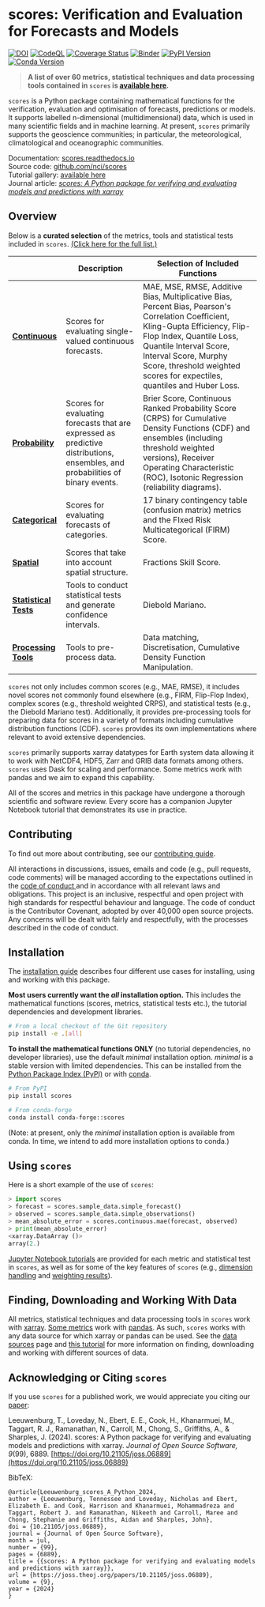 # scores: Verification and Evaluation for Forecasts and Models

[![DOI](https://joss.theoj.org/papers/10.21105/joss.06889/status.svg)](https://doi.org/10.21105/joss.06889) [![CodeQL](https://github.com/nci/scores/actions/workflows/github-code-scanning/codeql/badge.svg)](https://github.com/nci/scores/actions/workflows/github-code-scanning/codeql) [![Coverage Status](https://coveralls.io/repos/github/nci/scores/badge.svg)](https://coveralls.io/github/nci/scores) [![Binder](https://mybinder.org/badge_logo.svg)](https://mybinder.org/v2/gh/nci/scores/main?labpath=tutorials%2FTutorial_Gallery.ipynb) [![PyPI Version](https://img.shields.io/pypi/v/scores.svg)](https://pypi.org/project/scores/) [![Conda Version](https://img.shields.io/conda/vn/conda-forge/scores.svg)](https://anaconda.org/conda-forge/scores)

> 
> **A list of over 60 metrics, statistical techniques and data processing tools contained in `scores` is [available here](https://scores.readthedocs.io/en/stable/included.html).**

`scores` is a Python package containing mathematical functions for the verification, evaluation and optimisation of forecasts, predictions or models. It supports labelled n-dimensional (multidimensional) data, which is used in many scientific fields and in machine learning. At present, `scores` primarily supports the geoscience communities; in particular, the meteorological, climatological and oceanographic communities.

Documentation: [scores.readthedocs.io](https://scores.readthedocs.io)  
Source code: [github.com/nci/scores](https://github.com/nci/scores)  
Tutorial gallery: [available here](https://scores.readthedocs.io/en/stable/tutorials/Tutorial_Gallery.html)  
Journal article: [*scores: A Python package for verifying and evaluating models and predictions with xarray*](https://doi.org/10.21105/joss.06889)

## Overview

Below is a **curated selection** of the metrics, tools and statistical tests included in `scores`. [(Click here for the full list.)](https://scores.readthedocs.io/en/stable/included.html)

|                       	| **Description** 	| **Selection of Included Functions** 	|
|-----------------------	|-----------------	|--------------	|
| **[Continuous](https://scores.readthedocs.io/en/stable/included.html#continuous)**        	|Scores for evaluating single-valued continuous forecasts.                  	|MAE, MSE, RMSE, Additive Bias, Multiplicative Bias, Percent Bias, Pearson's Correlation Coefficient, Kling-Gupta Efficiency, Flip-Flop Index, Quantile Loss, Quantile Interval Score, Interval Score, Murphy Score, threshold weighted scores for expectiles, quantiles and Huber Loss.             	|
| **[Probability](https://scores.readthedocs.io/en/stable/included.html#probability)**        |Scores for evaluating forecasts that are expressed as predictive distributions, ensembles, and probabilities of binary events.                   |Brier Score, Continuous Ranked Probability Score (CRPS) for Cumulative Density Functions (CDF) and ensembles (including threshold weighted versions), Receiver Operating Characteristic (ROC), Isotonic Regression (reliability diagrams).               |
| **[Categorical](https://scores.readthedocs.io/en/stable/included.html#categorical)**       	|Scores for evaluating forecasts of categories.                	|17 binary contingency table (confusion matrix) metrics and the FIxed Risk Multicategorical (FIRM) Score.               	|
| **[Spatial](https://scores.readthedocs.io/en/stable/included.html#spatial)** 	|Scores that take into account spatial structure.                 	|Fractions Skill Score.              	|
| **[Statistical Tests](https://scores.readthedocs.io/en/stable/included.html#statistical-tests)** 	|Tools to conduct statistical tests and generate confidence intervals.                 	|Diebold Mariano.              	|
| **[Processing Tools](https://scores.readthedocs.io/en/stable/included.html#processing-tools-for-preparing-data)**        	|Tools to pre-process data.                 	|Data matching, Discretisation, Cumulative Density Function Manipulation.              	|


`scores` not only includes common scores (e.g., MAE, RMSE), it includes novel scores not commonly found elsewhere (e.g., FIRM, Flip-Flop Index), complex scores (e.g., threshold weighted CRPS), and statistical tests (e.g., the Diebold Mariano test). Additionally, it provides pre-processing tools for preparing data for scores in a variety of formats including cumulative distribution functions (CDF). `scores` provides its own implementations where relevant to avoid extensive dependencies.

`scores` primarily supports xarray datatypes for Earth system data allowing it to work with NetCDF4, HDF5, Zarr and GRIB data formats among others. `scores` uses Dask for scaling and performance. Some metrics work with pandas and we aim to expand this capability. 

All of the scores and metrics in this package have undergone a thorough scientific and software review. Every score has a companion Jupyter Notebook tutorial that demonstrates its use in practice.

## Contributing
To find out more about contributing, see our [contributing guide](https://scores.readthedocs.io/en/stable/contributing.html).

All interactions in discussions, issues, emails and code (e.g., pull requests, code comments) will be managed according to the expectations outlined in the [ code of conduct ](https://github.com/nci/scores/blob/main/CODE_OF_CONDUCT.md) and in accordance with all relevant laws and obligations. This project is an inclusive, respectful and open project with high standards for respectful behaviour and language. The code of conduct is the Contributor Covenant, adopted by over 40,000 open source projects. Any concerns will be dealt with fairly and respectfully, with the processes described in the code of conduct.

## Installation

The [installation guide](https://scores.readthedocs.io/en/stable/installation.html) describes four different use cases for installing, using and working with this package.

**Most users currently want the *all* installation option.** This includes the mathematical functions (scores, metrics, statistical tests etc.), the tutorial dependencies and development libraries.

```bash
# From a local checkout of the Git repository
pip install -e .[all]
```
**To install the mathematical functions ONLY** (no tutorial dependencies, no developer libraries), use the default *minimal* installation option. *minimal* is a stable version with limited dependencies. This can be installed from the [Python Package Index (PyPI)](https://pypi.org/project/scores/) or with [conda](https://anaconda.org/conda-forge/scores).

```bash
# From PyPI
pip install scores
```
```bash
# From conda-forge
conda install conda-forge::scores
```
(Note: at present, only the *minimal* installation option is available from conda. In time, we intend to add more installation options to conda.)

## Using `scores`

Here is a short example of the use of `scores`:

```py
> import scores
> forecast = scores.sample_data.simple_forecast()
> observed = scores.sample_data.simple_observations()
> mean_absolute_error = scores.continuous.mae(forecast, observed)
> print(mean_absolute_error)
<xarray.DataArray ()>
array(2.)
```
[Jupyter Notebook tutorials](https://scores.readthedocs.io/en/stable/tutorials/Tutorial_Gallery.html) are provided for each metric and statistical test in `scores`, as well as for some of the key features of `scores` (e.g., [dimension handling](https://scores.readthedocs.io/en/stable/tutorials/Dimension_Handling.html) and [weighting results](https://scores.readthedocs.io/en/stable/tutorials/Weighting_Results.html)). 

## Finding, Downloading and Working With Data

All metrics, statistical techniques and data processing tools in `scores` work with [xarray](https://xarray.dev). [Some metrics](https://scores.readthedocs.io/en/stable/included.html#pandas) work with [pandas](https://pandas.pydata.org/). As such, `scores` works with any data source for which xarray or pandas can be used. See the [data sources](https://scores.readthedocs.io/en/stable/data.html) page and [this tutorial](https://scores.readthedocs.io/en/stable/tutorials/First_Data_Fetching.html) for more information on finding, downloading and working with different sources of data.

## Acknowledging or Citing `scores`

If you use `scores` for a published work, we would appreciate you citing our [paper](https://doi.org/10.21105/joss.06889):

Leeuwenburg, T., Loveday, N., Ebert, E. E., Cook, H., Khanarmuei, M., Taggart, R. J., Ramanathan, N., Carroll, M., Chong, S., Griffiths, A., & Sharples, J. (2024). scores: A Python package for verifying and evaluating models and predictions with xarray. *Journal of Open Source Software, 9*(99), 6889. [https://doi.org/10.21105/joss.06889](https://doi.org/10.21105/joss.06889)

BibTeX:
```
@article{Leeuwenburg_scores_A_Python_2024,
author = {Leeuwenburg, Tennessee and Loveday, Nicholas and Ebert, Elizabeth E. and Cook, Harrison and Khanarmuei, Mohammadreza and Taggart, Robert J. and Ramanathan, Nikeeth and Carroll, Maree and Chong, Stephanie and Griffiths, Aidan and Sharples, John},
doi = {10.21105/joss.06889},
journal = {Journal of Open Source Software},
month = jul,
number = {99},
pages = {6889},
title = {{scores: A Python package for verifying and evaluating models and predictions with xarray}},
url = {https://joss.theoj.org/papers/10.21105/joss.06889},
volume = {9},
year = {2024}
}
```
